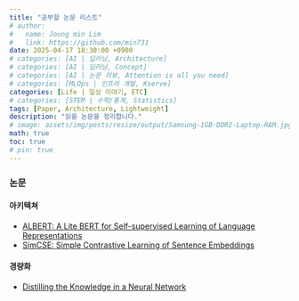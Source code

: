 ```yaml
---
title: "공부할 논문 리스트"
# author:
#   name: Joung min Lim
#   link: https://github.com/min731
date: 2025-04-17 18:30:00 +0900
# categories: [AI | 딥러닝, Architecture]
# categories: [AI | 딥러닝, Concept]
# categories: [AI | 논문 리뷰, Attention is all you need]
# categories: [MLOps | 인프라 개발, Kserve]
categories: [Life | 일상 이야기, ETC]
# categories: [STEM | 수학/통계, Statistics]
tags: [Paper, Architecture, Lightweight]
description: "읽을 논문을 정리합니다."
# image: assets/img/posts/resize/output/Samsung-1GB-DDR2-Laptop-RAM.jpg # 대표 이미지  가로 세로 비율 약 1.91:1 (예: 1200×628px)
math: true
toc: true
# pin: true
---
```


### 논문 

#### 아키텍쳐

- [ALBERT: A Lite BERT for Self-supervised Learning of Language Representations](https://arxiv.org/abs/1909.11942)
- [SimCSE: Simple Contrastive Learning of Sentence Embeddings](https://arxiv.org/abs/2104.08821)

#### 경량화

- [Distilling the Knowledge in a Neural Network](https://arxiv.org/abs/1503.02531)

